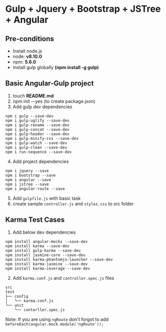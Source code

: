 # Gulp + Jquery + Bootstrap + JSTree + Angular

## Pre-conditions
* Install node.js
* node: **v8.10.0**
* npm: **5.6.0**
* Install gulp globally **(npm install -g gulp)**

## Basic Angular-Gulp project

1. touch **README.md**
2. npm init --yes (to create package.json)
3. Add gulp dev dependencies
```
npm i gulp --save-dev
npm i gulp-uglify --save-dev
npm i gulp-rename --save-dev
npm i gulp-concat --save-dev
npm i gulp-header --save-dev
npm i gulp-minify-css --save-dev
npm i gulp-watch --save-dev
npm i gulp-clean --save-dev
npm i run-sequence --save-dev
```
4. Add project dependencies
```
npm i jquery --save
npm i bootstrap --save
npm i angular --save
npm i jstree --save
npm i angular-route --save
```
5. Add `gulpfile.js` with basic task
6. create sample `controller.js` and `styles.css` to src folder

## Karma Test Cases

1. Add below dev dependencies
```
npm install angular-mocks --save-dev
npm install karma --save-dev
npm install gulp-karma --save-dev
npm install jasmine-core --save-dev
npm install karma-phantomjs-launcher --save-dev
npm install karma-jasmine --save-dev
npm install karma-coverage --save-dev
```

2. Add `karma.conf.js` and `controller.spec.js` files
```
src
test
├── config
│   └── karma.conf.js
└── unit
    └── contorller.spec.js
```
Note: If you are using `ngRoute` don't forgot to add `beforeEach(angular.mock.module('ngRoute'));`
